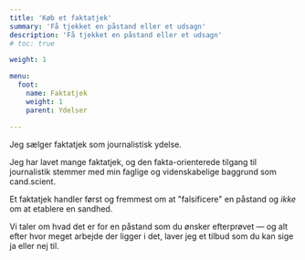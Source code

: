 ```yaml
---
title: 'Køb et faktatjek'
summary: 'Få tjekket en påstand eller et udsagn'
description: 'Få tjekket en påstand eller et udsagn'
# toc: true

weight: 1

menu:
  foot:
    name: Faktatjek
    weight: 1
    parent: Ydelser

---
```


Jeg sælger faktatjek som journalistisk ydelse.

Jeg  har lavet mange faktatjek, og den fakta-orienterede tilgang til journalistik stemmer med min faglige og videnskabelige baggrund som cand.scient.

Et faktatjek handler først og fremmest om at "falsificere" en påstand og *ikke* om at etablere en sandhed.

Vi taler om  hvad det er for en påstand som du ønsker efterprøvet — og alt efter hvor meget arbejde der ligger i det, laver jeg et tilbud som du kan sige ja eller nej til.
